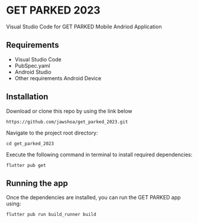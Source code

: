 # GET PARKED 2023

Visual Studio Code for GET PARKED Mobile Andriod Application


## Requirements
* Visual Studio Code
* PubSpec.yaml
* Android Studio
* Other requirements
    Android Device




## Installation

Download or clone this repo by using the link below

```
https://github.com/jawshoa/get_parked_2023.git
```



Navigate to the project root directory:
```
cd get_parked_2023
```

Execute the following command in terminal to install required dependencies:
```
flutter pub get
```


## Running the app 
Once the dependencies are installed, you can run the GET PARKED app using:
```
flutter pub run build_runner build
```


